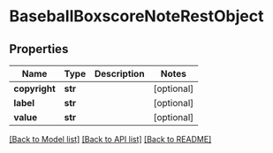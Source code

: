 # BaseballBoxscoreNoteRestObject

## Properties
Name | Type | Description | Notes
------------ | ------------- | ------------- | -------------
**copyright** | **str** |  | [optional] 
**label** | **str** |  | [optional] 
**value** | **str** |  | [optional] 

[[Back to Model list]](../README.md#documentation-for-models) [[Back to API list]](../README.md#documentation-for-api-endpoints) [[Back to README]](../README.md)

